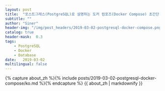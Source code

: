 ```yaml
---
layout: post
title:  "포스트그레스(PostgreSQL)로 설명하는 도커 컴포즈(Docker Compose) 초간단 사용법"
subtitle: ""
author: "Siner"
header-img: "/img/post_headers/2019-03-02-postgresql-docker-compose.png"
catalog: true
header-mask:  0.3
tags:
    - PostgreSQL
    - Docker
    - Database
date:   2019-03-02
multilingual: false
---
```

<!-- Chinese Version -->
<div class="zh post-container">
    {% capture about_zh %}{% include posts/2019-03-02-postgresql-docker-compose/ko.md %}{% endcapture %}
    {{ about_zh | markdownify }}
</div>
